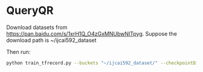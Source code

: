 # QueryQR

Download datasets from https://pan.baidu.com/s/1xrH1Q_O4zGxMNUbwNITpyg. Suppose the download path is ~/ijcai592_dataset

Then run: 
```bash
python train_tfrecord.py --buckets "~/ijcai592_dataset/" --checkpointDir "~/log/"
```
